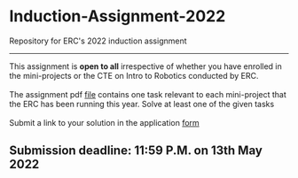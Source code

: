 # Induction-Assignment-2022
Repository for ERC's 2022 induction assignment<br>
___
This assignment is **open to all** irrespective of whether you have enrolled in the mini-projects or the CTE on Intro to Robotics conducted by ERC.<br><br>
The assignment pdf [file](./ERC_Induction_Assignment_2022.pdf) contains one task relevant to each mini-project that the ERC has been running this year.
Solve at least one of the given tasks<br><br>
Submit a link to your solution in the application [form](https://forms.gle/VnA6zfah5cXB1fvP9)

## Submission deadline: 11:59 P.M. on 13th May 2022
